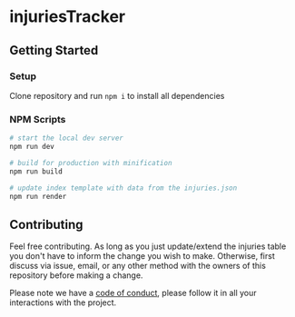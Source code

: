 # injuriesTracker


## Getting Started

### Setup
Clone repository and run `npm i` to install all dependencies

### NPM Scripts
``` bash
# start the local dev server
npm run dev

# build for production with minification
npm run build

# update index template with data from the injuries.json
npm run render
```

## Contributing
Feel free contributing. As long as you just update/extend the injuries table you don't have to inform
the change you wish to make. Otherwise, first discuss via issue, email, or any other method with the owners of this repository before making a change.

Please note we have a [code of conduct](CODE_OF_CONDUCT.md), please follow it in all your interactions with the project.

